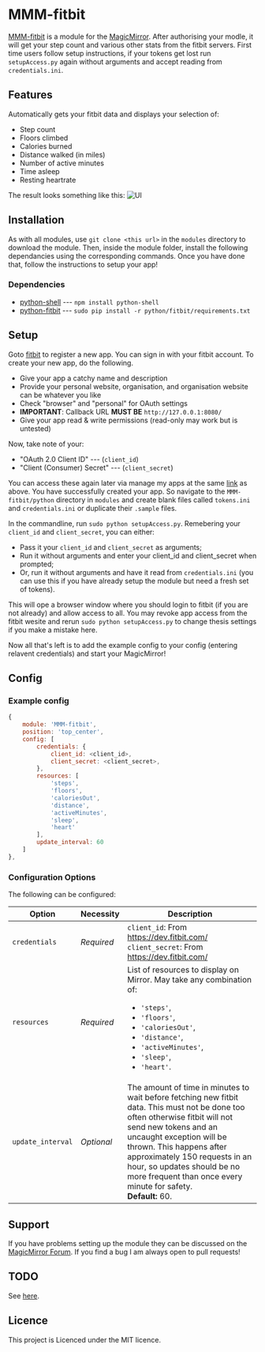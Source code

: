 MMM-fitbit
===
[MMM-fitbit](https://forum.magicmirror.builders/topic/6/fitbit) is a module for the [MagicMirror](https://github.com/MichMich/MagicMirror). After authorising your modle, it will get your step count and various other stats from the fitbit servers. First time users follow setup instructions, if your tokens get lost run `setupAccess.py` again without arguments and accept reading from `credentials.ini`.

Features
---
Automatically gets your fitbit data and displays your selection of:
* Step count
* Floors climbed
* Calories burned
* Distance walked (in miles)
* Number of active minutes
* Time asleep
* Resting heartrate

The result looks something like this:
![UI](https://forum.magicmirror.builders/uploads/files/1462206171732-fitbiteg.png)

Installation
---
As with all modules, use `git clone <this url>` in the `modules` directory to download the module. Then, inside the module folder, install the following dependancies using the corresponding commands. Once you have done that, follow the instructions to setup your app!

### Dependencies
* [python-shell](https://www.npmjs.com/package/python-shell) --- `npm install python-shell`
* [python-fitbit](https://github.com/orcasgit/python-fitbit) --- `sudo pip install -r python/fitbit/requirements.txt`

Setup
---
Goto [fitbit](https://dev.fitbit.com/) to register a new app. You can sign in with your fitbit account. To create your new app, do the following.
* Give your app a catchy name and description
* Provide your personal website, organisation, and organisation website can be whatever you like
* Check "browser" and "personal" for OAuth settings
* **IMPORTANT**: Callback URL **MUST BE** `http://127.0.0.1:8080/`
* Give your app read & write permissions (read-only may work but is untested)

Now, take note of your:
* "OAuth 2.0 Client ID" --- (`client_id`)
* "Client (Consumer) Secret" --- (`client_secret`)

You can access these again later via manage my apps at the same [link](https://dev.fitbit.com/) as above. You have successfully created your app. So navigate to the `MMM-fitbit/python` directory in `modules` and create blank files called `tokens.ini` and `credentials.ini` or duplicate their `.sample` files.

In the commandline, run `sudo python setupAccess.py`. Remebering your `client_id` and `client_secret`, you can either:
* Pass it your `client_id` and `client_secret` as arguments;
* Run it without arguments and enter your client_id and client_secret when prompted;
* Or, run it without arguments and have it read from `credentials.ini` (you can use this if you have already setup the module but need a fresh set of tokens).

This will ope a browser window where you should login to fitbit (if you are not already) and allow access to all. You may revoke app access from the fitbit wesite and rerun `sudo python setupAccess.py` to change thesis settings if you make a mistake here.

Now all that's left is to add the example config to your config (entering relavent credentials) and start your MagicMirror!

Config
---
### Example config
````javascript
{
	module: 'MMM-fitbit',
	position: 'top_center',
	config: [
		credentials: {
			client_id: <client_id>,
			client_secret: <client_secret>,
		},
		resources: [
			'steps',
			'floors',
			'caloriesOut',
			'distance',
			'activeMinutes',
			'sleep',
			'heart'
		],
		update_interval: 60
	]
},
````
### Configuration Options
The following can be configured:

| Option | Necessity | Description |
|--------|-----------|-------------|
| `credentials` | _Required_ | `client_id`: From https://dev.fitbit.com/ <br> `client_secret`: From https://dev.fitbit.com/ |
| `resources` | _Required_ | List of resources to display on Mirror. May take any combination of: <ul><li>`'steps'`,</li><li>`'floors'`,</li><li>`'caloriesOut'`,</li><li>`'distance'`,</li><li>`'activeMinutes'`,</li><li>`'sleep'`,</li><li>`'heart'`.</li></ul> |
| `update_interval` | _Optional_ | The amount of time in minutes to wait before fetching new fitbit data. This must not be done too often otherwise fitbit will not send new tokens and an uncaught exception will be thrown. This happens after approximately 150 requests in an hour, so updates should be no more frequent than once every minute for safety. <br> **Default:** 60.

Support
---
If you have problems setting up the module they can be discussed on the [MagicMirror Forum](https://forum.magicmirror.builders/topic/214/fitbit). If you find a bug I am always open to pull requests!

TODO
---
See [here](TODO.md).

Licence
---
This project is Licenced under the MIT licence.